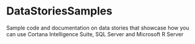 # DataStoriesSamples
Sample code and documentation on data stories that showcase how you can use Cortana Intelligence Suite, SQL Server and Microsoft R Server
